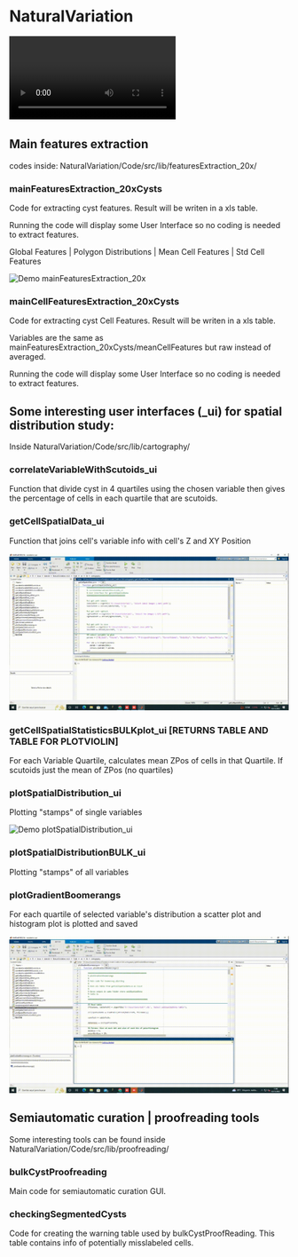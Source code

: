 # NaturalVariation

![Demo RepositoryPresentation](https://github.com/ComplexOrganizationOfLivingMatter/NaturalVariation/blob/main/Code/src/lib/tutorials/repositoryPresentation.mp4)

## Main features extraction

codes inside: 
NaturalVariation/Code/src/lib/featuresExtraction_20x/

### mainFeaturesExtraction_20xCysts

Code for extracting cyst features.
Result will be writen in a xls table.

Running the code will display some User Interface  so no coding is needed to extract features.

Global Features | Polygon Distributions | Mean Cell Features | Std Cell Features


![Demo mainFeaturesExtraction_20x](https://github.com/ComplexOrganizationOfLivingMatter/NaturalVariation/blob/main/Code/src/lib/tutorials/mainFeatureExtraction_20x.gif)

### mainCellFeaturesExtraction_20xCysts

Code for extracting cyst Cell Features.
Result will be writen in a xls table.

Variables are the same as mainFeaturesExtraction_20xCysts/meanCellFeatures but raw
instead of averaged.

Running the code will display some User Interface  so no coding is needed to extract features.

## Some interesting user interfaces (_ui) for spatial distribution study:

Inside NaturalVariation/Code/src/lib/cartography/

### correlateVariableWithScutoids_ui
Function that divide cyst in 4 quartiles 
using the chosen variable
then gives the percentage of cells in each quartile
that are scutoids.

### getCellSpatialData_ui
Function that joins cell's variable info with cell's Z and XY Position

![Demo getCellSpatialData_ui](https://github.com/ComplexOrganizationOfLivingMatter/NaturalVariation/blob/main/Code/src/lib/tutorials/getCellSpatialData_ui.gif)
   
### getCellSpatialStatisticsBULKplot_ui [RETURNS TABLE AND TABLE FOR PLOTVIOLIN]
For each Variable Quartile, calculates mean ZPos of cells in that Quartile.
If scutoids just the mean of ZPos (no quartiles)
    
### plotSpatialDistribution_ui
Plotting "stamps" of single variables

![Demo plotSpatialDistribution_ui](https://github.com/ComplexOrganizationOfLivingMatter/NaturalVariation/blob/main/Code/src/lib/tutorials/plotSpatialDistribution_ui.gif)

### plotSpatialDistributionBULK_ui
Plotting "stamps" of all variables

### plotGradientBoomerangs
For each quartile of selected variable's distribution
a scatter plot and histogram plot is plotted and saved

![Demo plotGradientBoomerangs](https://github.com/ComplexOrganizationOfLivingMatter/NaturalVariation/blob/main/Code/src/lib/tutorials/plotGradientBoomerangs.gif)

## Semiautomatic curation | proofreading tools

Some interesting tools can be found inside NaturalVariation/Code/src/lib/proofreading/

### bulkCystProofreading
Main code for semiautomatic curation GUI.

### checkingSegmentedCysts
Code for creating the warning table used by bulkCystProofReading.
This table contains info of potentially misslabeled cells.

